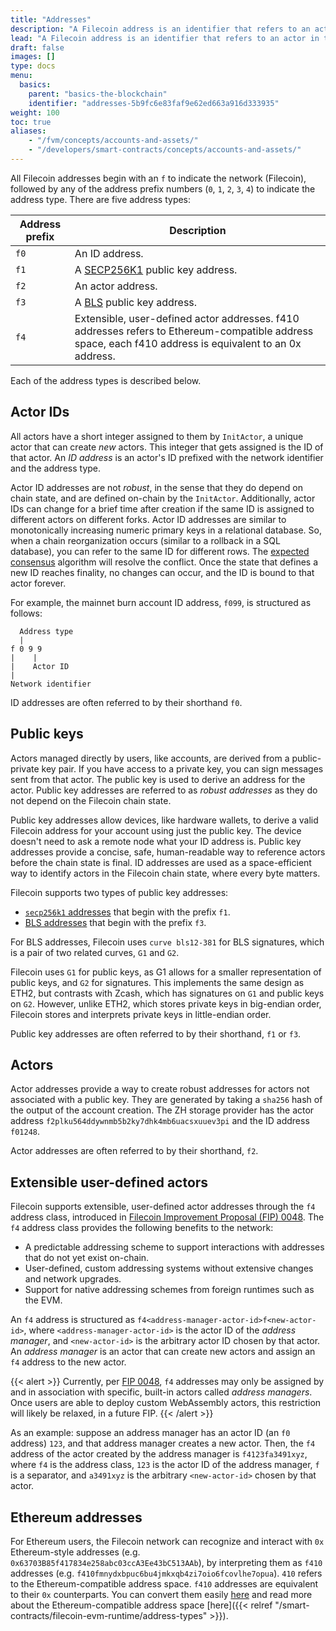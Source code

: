 ```yaml
---
title: "Addresses"
description: "A Filecoin address is an identifier that refers to an actor in the Filecoin state."
lead: "A Filecoin address is an identifier that refers to an actor in the Filecoin state. All actors (miner actors, the storage market actor, account actors) have an address. This address encodes information about the network to which an actor belongs, the specific type of address encoding, the address payload itself, and a checksum. The goal of this format is to provide a robust address format that is both easy to use and resistant to errors."
draft: false
images: []
type: docs
menu:
  basics:
    parent: "basics-the-blockchain"
    identifier: "addresses-5b9fc6e83faf9e62ed663a916d333935"
weight: 100
toc: true
aliases:
    - "/fvm/concepts/accounts-and-assets/"
    - "/developers/smart-contracts/concepts/accounts-and-assets/"
---
```


All Filecoin addresses begin with an `f` to indicate the network (Filecoin), followed by any of the address prefix numbers (`0`, `1`, `2`, `3`, `4`) to indicate the address type. There are five address types:

| Address prefix | Description |
| --- | --- |
| `f0` | An ID address. |
| `f1` | A [SECP256K1](https://en.bitcoin.it/wiki/Secp256k1) public key address. |
| `f2` | An actor address. |
| `f3` | A [BLS](https://en.wikipedia.org/wiki/BLS_digital_signature) public key address. |
| `f4` | Extensible, user-defined actor addresses. f410 addresses refers to Ethereum-compatible address space, each f410 address is equivalent to an 0x address.|

Each of the address types is described below.

## Actor IDs

All actors have a short integer assigned to them by `InitActor`, a unique actor that can create _new_ actors. This integer that gets assigned is the ID of that actor. An _ID address_ is an actor's ID prefixed with the network identifier and the address type.

Actor ID addresses are not _robust_, in the sense that they do depend on chain state, and are defined on-chain by the `InitActor`. Additionally, actor IDs can change for a brief time after creation if the same ID is assigned to different actors on different forks. Actor ID addresses are similar to monotonically increasing numeric primary keys in a relational database. So, when a chain reorganization occurs (similar to a rollback in a SQL database), you can refer to the same ID for different rows. The [expected consensus](https://spec.filecoin.io/#section-algorithms.expected_consensus) algorithm will resolve the conflict. Once the state that defines a new ID reaches finality, no changes can occur, and the ID is bound to that actor forever.

For example, the mainnet burn account ID address, `f099`, is structured as follows:

```plaintext
  Address type
  |
f 0 9 9
|    |
|    Actor ID
|
Network identifier
```

ID addresses are often referred to by their shorthand `f0`.

## Public keys

Actors managed directly by users, like accounts, are derived from a public-private key pair. If you have access to a private key, you can sign messages sent from that actor. The public key is used to derive an address for the actor. Public key addresses are referred to as _robust addresses_ as they do not depend on the Filecoin chain state.

Public key addresses allow devices, like hardware wallets, to derive a valid Filecoin address for your account using just the public key. The device doesn't need to ask a remote node what your ID address is. Public key addresses provide a concise, safe, human-readable way to reference actors before the chain state is final. ID addresses are used as a space-efficient way to identify actors in the Filecoin chain state, where every byte matters.

Filecoin supports two types of public key addresses:

- [`secp256k1` addresses](https://en.bitcoin.it/wiki/Secp256k1) that begin with the prefix `f1`.
- [BLS addresses](https://en.wikipedia.org/wiki/BLS_digital_signature) that begin with the prefix `f3`.

For BLS addresses, Filecoin uses `curve bls12-381` for BLS signatures, which is a pair of two related curves, `G1` and `G2`.

Filecoin uses `G1` for public keys, as G1 allows for a smaller representation of public keys, and `G2` for signatures. This implements the same design as ETH2, but contrasts with Zcash, which has signatures on `G1` and public keys on `G2`. However, unlike ETH2, which stores private keys in big-endian order, Filecoin stores and interprets private keys in little-endian order.

Public key addresses are often referred to by their shorthand, `f1` or `f3`.

## Actors

Actor addresses provide a way to create robust addresses for actors not associated with a public key. They are generated by taking a `sha256` hash of the output of the account creation. The ZH storage provider has the actor address `f2plku564ddywnmb5b2ky7dhk4mb6uacsxuuev3pi` and the ID address `f01248`.

Actor addresses are often referred to by their shorthand, `f2`.

## Extensible user-defined actors

Filecoin supports extensible, user-defined actor addresses through the `f4` address class, introduced in [Filecoin Improvement Proposal (FIP) 0048](https://github.com/filecoin-project/FIPs/blob/master/FIPS/fip-0048.md). The `f4` address class provides the following benefits to the network:

- A predictable addressing scheme to support interactions with addresses that do not yet exist on-chain.
- User-defined, custom addressing systems without extensive changes and network upgrades.
- Support for native addressing schemes from foreign runtimes such as the EVM.

An `f4` address is structured as `f4<address-manager-actor-id>f<new-actor-id>`, where `<address-manager-actor-id>` is the actor ID of the _address manager_, and `<new-actor-id>` is the arbitrary actor ID chosen by that actor. An _address manager_ is an actor that can create new actors and assign an `f4` address to the new actor.

{{< alert >}}
Currently, per [FIP 0048](https://github.com/filecoin-project/FIPs/blob/master/FIPS/fip-0048.md), `f4` addresses may only be assigned by and in association with specific, built-in actors called _address managers_. Once users are able to deploy custom WebAssembly actors, this restriction will likely be relaxed, in a future FIP.
{{< /alert >}}

As an example: suppose an address manager has an actor ID (an `f0` address) `123`, and that address manager creates a new actor. Then, the `f4` address of the actor created by the address manager is `f4123fa3491xyz`, where `f4` is the address class, `123` is the actor ID of the address manager, `f` is a separator, and `a3491xyz` is the arbitrary `<new-actor-id>` chosen by that actor.

## Ethereum addresses

For Ethereum users, the Filecoin network can recognize and interact with `0x` Ethereum-style addresses (e.g. `0x63703B85f417834e258abc03ccA3Ee43bC513AAb`), by interpreting them as `f410` addresses (e.g. `f410fmnydxbpuc6bu4jmkxqb4zi7oio6fcovlhe7opua`). `410` refers to the Ethereum-compatible address space. `f410` addresses are equivalent to their `0x` counterparts. You can convert them easily [here](https://beryx.zondax.ch/address_converter) and read more about the Ethereum-compatible address space [here]({{< relref "/smart-contracts/filecoin-evm-runtime/address-types" >}}).
